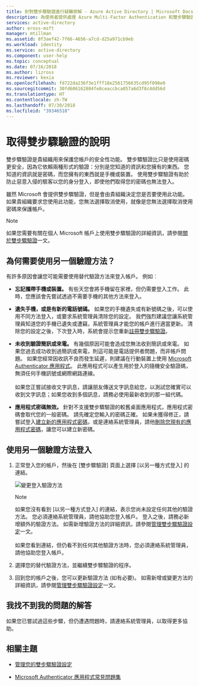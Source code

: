 ```yaml
---
title: 針對雙步驟驗證進行疑難排解 - Azure Active Directory | Microsoft Docs
description: 為使用者提供處理 Azure Multi-Factor Authentication 和雙步驟驗證問題的指示。
services: active-directory
author: eross-msft
manager: mtillman
ms.assetid: 8f3aef42-7f66-4656-a7cd-d25a971cb9eb
ms.workload: identity
ms.service: active-directory
ms.component: user-help
ms.topic: conceptual
ms.date: 07/16/2018
ms.author: lizross
ms.reviewer: kexia
ms.openlocfilehash: fd722da236f3e1fff18e2561756635cd95f098e0
ms.sourcegitcommit: 30fd606162804fe8ceaccbca057a6d3f8c4dd56d
ms.translationtype: HT
ms.contentlocale: zh-TW
ms.lasthandoff: 07/30/2018
ms.locfileid: "39346518"
---
```

# <a name="get-help-with-two-step-verification"></a>取得雙步驟驗證的說明

雙步驟驗證是貴組織用來保護您帳戶的安全性功能。 雙步驟驗證比只是使用密碼更安全，因為它依賴兩種形式的驗證：分別是您知道的資訊和您擁有的東西。 您知道的資訊就是密碼，而您擁有的東西就是手機或裝置。 使用雙步驟驗證有助於防止惡意入侵的駭客以您的身分登入，即使他們取得您的密碼也無法登入。

雖然 Microsoft 會提供雙步驟驗證，但是會由貴組織決定您是否要使用此功能。 如果貴組織要求您使用此功能，您無法選擇取消使用，就像是您無法選擇取消使用密碼來保護帳戶。

>[!Note]
>如果您需要有關在個人 Microsoft 帳戶上使用雙步驟驗證的詳細資訊，請參閱[關於雙步驟驗證](https://support.microsoft.com/help/12408/microsoft-account-about-two-step-verification)一文。

## <a name="why-do-i-need-to-use-another-verification-method"></a>為何需要使用另一個驗證方法？

有許多原因會讓您可能需要使用替代驗證方法來登入帳戶。 例如︰

- **忘記攜帶手機或裝置。** 有些天您會將手機留在家裡，但仍需要登入工作。 此時，您應該會先嘗試透過不需要手機的其他方法來登入。

- **遺失手機，或是有新的電話號碼。** 如果您的手機遺失或有新號碼之後，可以使用不同方法登入，或要求系統管理員清除您的設定。 我們強烈建議您讓系統管理員知道您的手機已遺失或遭竊，系統管理員才能您的帳戶進行適當更新。 清除您的設定之後，下次登入時，系統會提示您重新[註冊雙步驟驗證](multi-factor-authentication-end-user-first-time.md)。

- **未收到驗證簡訊或來電。** 有幾個原因可能會造成您無法收到簡訊或來電。 如果您過去成功收到過簡訊或來電，則這可能是電話提供者問題，而非帳戶問題。 如果您經常因收訊不良而發生延遲，則建議在行動裝置上使用 [Microsoft Authenticator 應用程式](microsoft-authenticator-app-how-to.md)。 此應用程式可以產生用於登入的隨機安全驗證碼，無須任何手機訊號或網際網路連線。<br><br>如果您正嘗試接收文字訊息，請讓朋友傳送文字訊息給您，以測試您確實可以收到文字訊息；如果您收到多個訊息，請務必使用最新收到的那一組代碼。

- **應用程式密碼無效。** 針對不支援雙步驟驗證的較舊桌面應用程式，應用程式密碼會取代您的一般密碼。 請先確定您輸入的密碼正確。 如果未獲得修正，請嘗試登入[建立新的應用程式密碼](multi-factor-authentication-end-user-app-passwords.md)，或是連絡系統管理員，請他[刪除您現有的應用程式密碼](../authentication/howto-mfa-userdevicesettings.md)，讓您可以建立新密碼。

## <a name="sign-in-using-another-verification-method"></a>使用另一個驗證方法登入

1. 正常登入您的帳戶，然後在 [雙步驟驗證] 頁面上選擇 [以另一種方式登入] 的連結。

    ![變更登入驗證方法](./media/multi-factor-authentication-end-user-troubleshoot/two-factor-auth-signin-another-way.png)

    >[!Note]
    >如果您沒有看到 [以另一種方式登入] 的連結，表示您尚未設定任何其他的驗證方法。 您必須連絡系統管理員，請他協助您登入帳戶。 登入之後，請務必新增額外的驗證方法。 如需新增驗證方法的詳細資訊，請參閱[管理雙步驟驗證設定](multi-factor-authentication-end-user-manage-settings.md)一文。<br><br>如果您看到連結，但仍看不到任何其他驗證方法時，您必須連絡系統管理員，請他協助您登入帳戶。

2. 選擇您的替代驗證方法，並繼續雙步驟驗證的程序。

3. 回到您的帳戶之後，您可以更新驗證方法 (如有必要)。 如需新增或變更方法的詳細資訊，請參閱[管理雙步驟驗證設定](multi-factor-authentication-end-user-manage-settings.md)一文。

## <a name="i-didnt-find-an-answer-to-my-problem"></a>我找不到我的問題的解答

如果您已嘗試過這些步驟，但仍遭遇問題時，請連絡系統管理員，以取得更多協助。

## <a name="related-topics"></a>相關主題

* [管理您的雙步驟驗證設定](multi-factor-authentication-end-user-manage-settings.md)

* [Microsoft Authenticator 應用程式常見問題集](microsoft-authenticator-app-faq.md)
